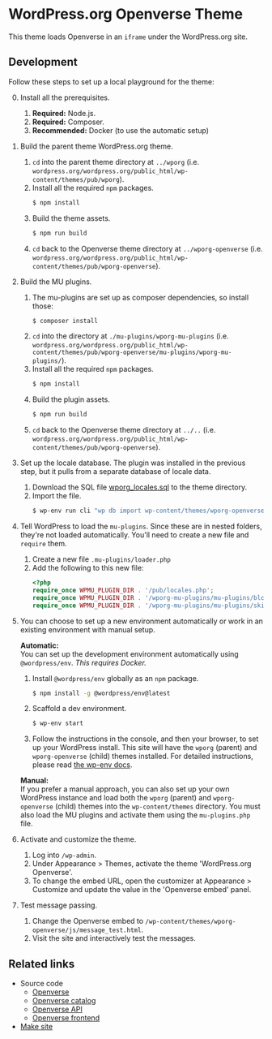 # WordPress.org Openverse Theme

This theme loads Openverse in an `iframe` under the WordPress.org site.

## Development

Follow these steps to set up a local playground for the theme:

0.  Install all the prerequisites.

    1.  **Required:** Node.js.
    2.  **Required:** Composer.
    3.  **Recommended:** Docker (to use the automatic setup)

1.  Build the parent theme WordPress.org theme.

    1.  `cd` into the parent theme directory at `../wporg`
        (i.e. `wordpress.org/wordpress.org/public_html/wp-content/themes/pub/wporg`).
    2.  Install all the required `npm` packages.
        ```bash
        $ npm install
        ```
    3.  Build the theme assets.
        ```bash
        $ npm run build
        ```
    4.  `cd` back to the Openverse theme directory at `../wporg-openverse`
        (i.e. `wordpress.org/wordpress.org/public_html/wp-content/themes/pub/wporg-openverse`).

2.  Build the MU plugins.

    1.  The mu-plugins are set up as composer dependencies, so install those:
        ```bash
        $ composer install
        ```
    2.  `cd` into the directory at `./mu-plugins/wporg-mu-plugins`
        (i.e. `wordpress.org/wordpress.org/public_html/wp-content/themes/pub/wporg-openverse/mu-plugins/wporg-mu-plugins/`).
    3.  Install all the required `npm` packages.
        ```bash
        $ npm install
        ```
    4.  Build the plugin assets.
        ```bash
        $ npm run build
        ```
    5.  `cd` back to the Openverse theme directory at `../..`
        (i.e. `wordpress.org/wordpress.org/public_html/wp-content/themes/pub/wporg-openverse`).

3.  Set up the locale database. The plugin was installed in the previous step, but it pulls from a separate database of locale data.

    1.  Download the SQL file [wporg_locales.sql](https://raw.githubusercontent.com/WordPress/pattern-directory/trunk/.wp-env/data/wporg_locales.sql) to the theme directory.
    2.  Import the file.
        ```bash
        $ wp-env run cli "wp db import wp-content/themes/wporg-openverse/wporg_locales.sql"
        ```

4.  Tell WordPress to load the `mu-plugins`. Since these are in nested folders, they're not loaded automatically. You'll need to create a new file and `require` them.

    1.  Create a new file `.mu-plugins/loader.php`
    2.  Add the following to this new file:
        ```php
        <?php
        require_once WPMU_PLUGIN_DIR . '/pub/locales.php';
        require_once WPMU_PLUGIN_DIR . '/wporg-mu-plugins/mu-plugins/blocks/global-header-footer/blocks.php';
        require_once WPMU_PLUGIN_DIR . '/wporg-mu-plugins/mu-plugins/skip-to/skip-to.php';
        ```

5.  You can choose to set up a new environment automatically or work in an
    existing environment with manual setup.

    **Automatic:**  
    You can set up the development environment automatically using
    `@wordpress/env`. _This requires Docker._

    1.  Install `@wordpress/env` globally as an `npm` package.
        ```bash
        $ npm install -g @wordpress/env@latest
        ```
    2.  Scaffold a dev environment.
        ```bash
        $ wp-env start
        ```
    3.  Follow the instructions in the console, and then your browser, to set up
        your WordPress install. This site will have the `wporg` (parent) and
        `wporg-openverse` (child) themes installed. For detailed instructions,
        please read [the wp-env docs](https://developer.wordpress.org/block-editor/reference-guides/packages/packages-env/).

    **Manual:**  
    If you prefer a manual approach, you can also set up your own WordPress
    instance and load both the `wporg` (parent) and `wporg-openverse` (child)
    themes into the `wp-content/themes` directory. You must also load the MU
    plugins and activate them using the `mu-plugins.php` file.

6.  Activate and customize the theme.

    1.  Log into `/wp-admin`.
    2.  Under Appearance > Themes, activate the theme 'WordPress.org Openverse'.
    3.  To change the embed URL, open the customizer at Appearance > Customize
        and update the value in the 'Openverse embed' panel.

7.  Test message passing.

    1.  Change the Openverse embed to
        `/wp-content/themes/wporg-openverse/js/message_test.html`.
    2.  Visit the site and interactively test the messages.

## Related links

- Source code
    - [Openverse](https://github.com/WordPress/openverse)
    - [Openverse catalog](https://github.com/WordPress/openverse-catalog)
    - [Openverse API](https://github.com/WordPress/openverse-api)
    - [Openverse frontend](https://github.com/WordPress/openverse-frontend)
- [Make site](https://make.wordpress.org/openverse/)
